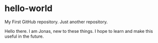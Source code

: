 # hello-world
My First GitHub repository. Just another repository. 

Hello there. I am Jonas, new to these things. I hope to learn and make this useful in the future. 
